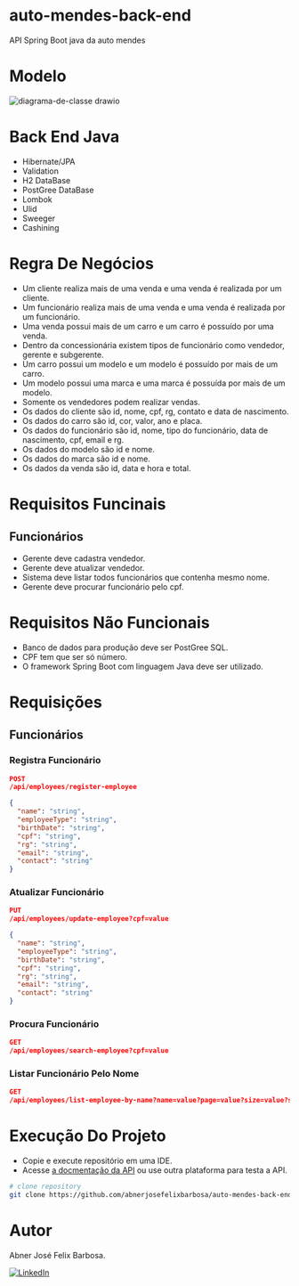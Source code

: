 # auto-mendes-back-end

API Spring Boot java da auto mendes

# Modelo

![diagrama-de-classe drawio](https://github.com/user-attachments/assets/6904d3b5-97ab-4826-830f-ac49331ac549)

# Back End Java

- Hibernate/JPA
- Validation
- H2 DataBase
- PostGree DataBase
- Lombok
- Ulid
- Sweeger
- Cashining

# Regra De Negócios

- Um cliente realiza mais de uma venda e uma venda é realizada por um cliente.
- Um funcionário realiza mais de uma venda e uma venda é realizada por um funcionário.
- Uma venda possui mais de um carro e um carro é possuído por uma venda.
- Dentro da concessionária existem tipos de funcionário como vendedor, gerente e subgerente.
- Um carro possui um modelo e um modelo é possuído por mais de um carro.
- Um modelo possui uma marca e uma marca é possuída por mais de um modelo.
- Somente os vendedores podem realizar vendas.
- Os dados do cliente são id, nome, cpf, rg, contato e data de nascimento.
- Os dados do carro são id, cor, valor, ano e placa.
- Os dados do funcionário são id, nome, tipo do funcionário, data de nascimento, cpf, email e rg.
- Os dados do modelo são id e nome.
- Os dados do marca são id e nome.
- Os dados da venda são id, data e hora e total.

# Requisitos Funcinais

## Funcionários 

- Gerente deve cadastra vendedor. 
- Gerente deve atualizar vendedor.
- Sistema deve listar todos funcionários que contenha mesmo nome.
- Gerente deve procurar funcionário pelo cpf. 

# Requisitos Não Funcionais

- Banco de dados para produção deve ser PostGree SQL.
- CPF tem que ser só número.
- O framework Spring Boot com linguagem Java deve ser utilizado. 

# Requisições

## Funcionários

### Registra Funcionário

```JSON
POST
/api/employees/register-employee

{
  "name": "string",
  "employeeType": "string",
  "birthDate": "string",
  "cpf": "string",
  "rg": "string",
  "email": "string",
  "contact": "string"
}
```

### Atualizar Funcionário 

```JSON
PUT
/api/employees/update-employee?cpf=value

{
  "name": "string",
  "employeeType": "string",
  "birthDate": "string",
  "cpf": "string",
  "rg": "string",
  "email": "string",
  "contact": "string"
}
```

### Procura Funcionário

```JSON
GET
/api/employees/search-employee?cpf=value
```

### Listar Funcionário Pelo Nome

```JSON
GET
/api/employees/list-employee-by-name?name=value?page=value?size=value?sort=value
```

# Execução Do Projeto

- Copie e execute repositório em uma IDE.
- Acesse [a docmentação da API](http://localhost:8080/swagger-ui/index.html) ou use outra plataforma para testa a API.

```bash
# clone repository
git clone https://github.com/abnerjosefelixbarbosa/auto-mendes-back-end-java.git
```

# Autor

Abner José Felix Barbosa.

[![LinkedIn](https://img.shields.io/badge/LinkedIn-0077B5?style=for-the-badge&logo=linkedin&logoColor=white)](https://www.linkedin.com/in/abner-jose-feliz-barbosa/)


